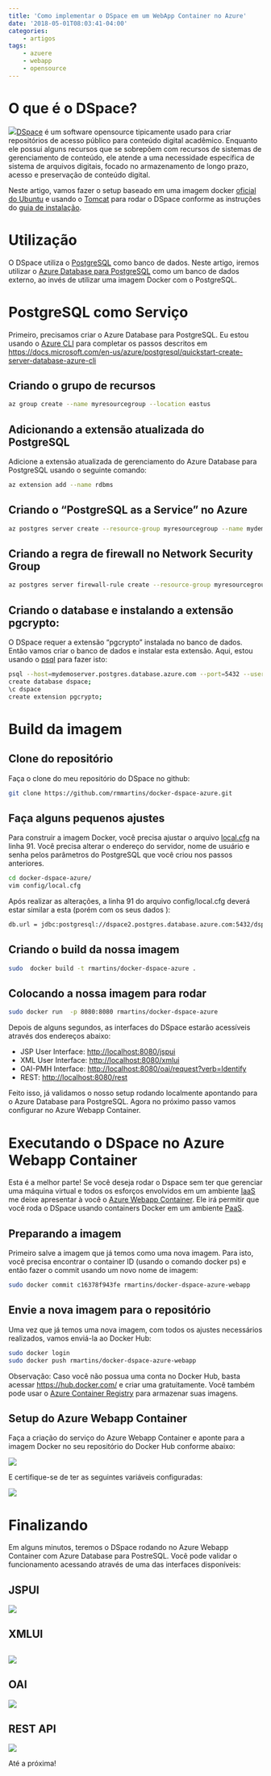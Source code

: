 ```yaml
---
title: 'Como implementar o DSpace em um WebApp Container no Azure'
date: '2018-05-01T08:03:41-04:00'
categories:
    - artigos
tags:
    - azuere
    - webapp
    - opensource    
---
```


# O que é o DSpace?

[![](/wp-content/uploads/2018/04/dspace-logo.png)](/wp-content/uploads/2018/04/dspace-logo.png)[DSpace](https://wiki.duraspace.org/display/DSDOC6x/Introduction) é um software opensource tipicamente usado para criar repositórios de acesso público para conteúdo digital acadêmico. Enquanto ele possui alguns recursos que se sobrepõem com recursos de sistemas de gerenciamento de conteúdo, ele <span class="" id="result_box" lang="pt"><span class=""> atende a uma necessidade específica de sistema de arquivos digitais, focado no armazenamento de longo prazo, acesso e preservação de conteúdo digital.</span></span>

Neste artigo, vamos fazer o setup baseado em uma imagem docker [oficial do Ubuntu](https://hub.docker.com/_/ubuntu/) e usando o [Tomcat](http://tomcat.apache.org/) para rodar o DSpace conforme as instruções do [guia de instalação](https://wiki.duraspace.org/display/DSDOC6x/Installing+DSpace).

# Utilização

O DSpace utiliza o [PostgreSQL](http://www.postgresql.org/) como banco de dados. Neste artigo, iremos utilizar o [Azure Database para PostgreSQL](https://azure.microsoft.com/pt-br/services/postgresql/) como um banco de dados externo, ao invés de utilizar uma imagem Docker com o PostgreSQL.

# PostgreSQL como Serviço

Primeiro, precisamos criar o Azure Database para PostgreSQL. Eu estou usando o [Azure CLI](https://docs.microsoft.com/en-us/cli/azure/) para completar os passos descritos em <https://docs.microsoft.com/en-us/azure/postgresql/quickstart-create-server-database-azure-cli>

## Criando o grupo de recursos

```bash
az group create --name myresourcegroup --location eastus
```

## Adicionando a extensão atualizada do PostgreSQL

Adicione a extensão atualizada de gerenciamento do Azure Database para PostgreSQL usando o seguinte comando:

```bash
az extension add --name rdbms
```

## Criando o “PostgreSQL as a Service” no Azure

```bash
az postgres server create --resource-group myresourcegroup --name mydemoserver  --location eastus --admin-user myadmin --admin-password <server_admin_password> --performance-tier Basic --ssl-enforcement Disabled
```
## Criando a regra de firewall no Network Security Group

```bash
az postgres server firewall-rule create --resource-group myresourcegroup --server mydemoserver --name AllowAllIps --start-ip-address 0.0.0.0 --end-ip-address 255.255.255.255
```

## Criando o database e instalando a extensão pgcrypto:

O DSpace requer a extensão “pgcrypto” instalada no banco de dados. Então vamos criar o banco de dados e instalar esta extensão. Aqui, estou usando o [psql](https://www.postgresql.org/docs/9.2/static/app-psql.html) para fazer isto:

```bash
psql --host=mydemoserver.postgres.database.azure.com --port=5432 --username=myadmin@mydemoserver --dbname=postgres
create database dspace; 
\c dspace
create extension pgcrypto;
```

# Build da imagem

## Clone do repositório

Faça o clone do meu repositório do DSpace no github:

```bash
git clone https://github.com/rmmartins/docker-dspace-azure.git
```

## Faça alguns pequenos ajustes

Para construir a imagem Docker, você precisa ajustar o arquivo [local.cfg](https://github.com/rmmartins/docker-dspace-azure/blob/master/config/local.cfg#L91) na linha 91. Você precisa alterar o endereço do servidor, nome de usuário e senha pelos parâmetros do PostgreSQL que você criou nos passos anteriores.

```bash
cd docker-dspace-azure/
vim config/local.cfg
```

Após realizar as alterações, a linha 91 do arquivo config/local.cfg deverá estar similar a esta (porém com os seus dados ):

```bash
db.url = jdbc:postgresql://dspace2.postgres.database.azure.com:5432/dspace?user=dspaceadmin@dspace2&password=Pass0rd1?wx$&ssl=false
```

## Criando o build da nossa imagem

```bash
sudo  docker build -t rmartins/docker-dspace-azure .
```

## Colocando a nossa imagem para rodar

```bash
sudo docker run  -p 8080:8080 rmartins/docker-dspace-azure
```

Depois de alguns segundos, as interfaces do DSpace estarão acessíveis através dos endereços abaixo:

- JSP User Interface: <http://localhost:8080/jspui>
- XML User Interface: <http://localhost:8080/xmlui>
- OAI-PMH Interface: <http://localhost:8080/oai/request?verb=Identify>
- REST: <http://localhost:8080/rest>

Feito isso, já validamos o nosso setup rodando localmente apontando para o Azure Database para PostgreSQL. Agora no próximo passo vamos configurar no Azure Webapp Container.

# Executando o DSpace no Azure Webapp Container

Esta é a melhor parte! Se você deseja rodar o Dspace sem ter que gerenciar uma máquina virtual e todos os esforços envolvidos em um ambiente [IaaS](https://azure.microsoft.com/en-us/overview/what-is-iaas/) me deixe apresentar à você o [Azure Webapp Container](https://azure.microsoft.com/en-us/services/app-service/containers/). Ele irá permitir que você roda o DSpace usando containers Docker em um ambiente [PaaS](https://azure.microsoft.com/en-us/overview/what-is-paas/).

## Preparando a imagem

Primeiro salve a imagem que já temos como uma nova imagem. Para isto, você precisa encontrar o container ID (usando o comando docker ps) e então fazer o commit usando um novo nome de imagem:

```bash
sudo docker commit c16378f943fe rmartins/docker-dspace-azure-webapp
```
## Envie a nova imagem para o repositório

Uma vez que já temos uma nova imagem, com todos os ajustes necessários realizados, vamos enviá-la ao Docker Hub:

```bash
sudo docker login
sudo docker push rmartins/docker-dspace-azure-webapp
```

Observação: Caso você não possua uma conta no Docker Hub, basta acessar <https://hub.docker.com/> e criar uma gratuitamente. Você também pode usar o [Azure Container Registry](https://azure.microsoft.com/en-us/services/container-registry/) para armazenar suas imagens.

## Setup do Azure Webapp Container

Faça a criação do serviço do Azure Webapp Container e aponte para a imagem Docker no seu repositório do Docker Hub conforme abaixo:

[![](/wp-content/uploads/2018/05/webapp.png)](/wp-content/uploads/2018/05/webapp.png)

E certifique-se de ter as seguintes variáveis configuradas:

[![](/wp-content/uploads/2018/05/variables.png)](/wp-content/uploads/2018/05/variables.png)

# Finalizando

Em alguns minutos, teremos o DSpace rodando no Azure Webapp Container com Azure Database para PostreSQL. Você pode validar o funcionamento acessando através de uma das interfaces disponíveis:

## JSPUI

[![](/wp-content/uploads/2018/05/running-jspui.png)](/wp-content/uploads/2018/05/running-jspui.png)

## XMLUI

## [![](/wp-content/uploads/2018/05/running-xmlui.png)](/wp-content/uploads/2018/05/running-xmlui.png)

## OAI

[![](/wp-content/uploads/2018/05/running-oai.png)](/wp-content/uploads/2018/05/running-oai.png)

## REST API

[![](/wp-content/uploads/2018/05/running-rest.png)](/wp-content/uploads/2018/05/running-rest.png)

Até a próxima!
